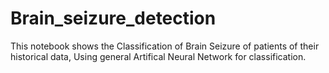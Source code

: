 # Brain_seizure_detection
This notebook shows the Classification of Brain Seizure of patients of their historical data, Using general Artifical Neural Network for classification.
